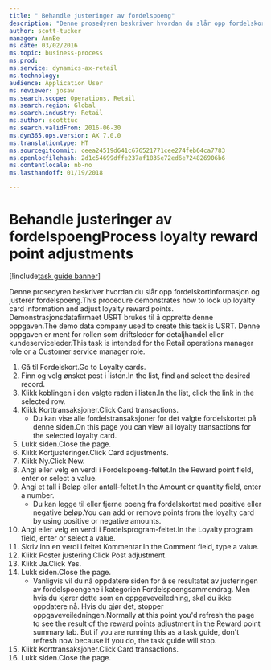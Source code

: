 ```yaml
--- 
title: " Behandle justeringer av fordelspoeng"
description: "Denne prosedyren beskriver hvordan du slår opp fordelskortinformasjon og justerer fordelspoeng."
author: scott-tucker
manager: AnnBe
ms.date: 03/02/2016
ms.topic: business-process
ms.prod: 
ms.service: dynamics-ax-retail
ms.technology: 
audience: Application User
ms.reviewer: josaw
ms.search.scope: Operations, Retail
ms.search.region: Global
ms.search.industry: Retail
ms.author: scotttuc
ms.search.validFrom: 2016-06-30
ms.dyn365.ops.version: AX 7.0.0
ms.translationtype: HT
ms.sourcegitcommit: ceea24519d641c676521771cee274feb64ca7783
ms.openlocfilehash: 2d1c54699dffe237af1835e72ed6e724826906b6
ms.contentlocale: nb-no
ms.lasthandoff: 01/19/2018

---
```

# <a name="process-loyalty-reward-point-adjustments"></a><span data-ttu-id="9375b-103"> Behandle justeringer av fordelspoeng</span><span class="sxs-lookup"><span data-stu-id="9375b-103">Process loyalty reward point adjustments</span></span>

[!include[task guide banner](../includes/task-guide-banner.md)]

<span data-ttu-id="9375b-104">Denne prosedyren beskriver hvordan du slår opp fordelskortinformasjon og justerer fordelspoeng.</span><span class="sxs-lookup"><span data-stu-id="9375b-104">This procedure demonstrates how to look up loyalty card information and adjust loyalty reward points.</span></span> <span data-ttu-id="9375b-105">Demonstrasjonsdatafirmaet USRT brukes til å opprette denne oppgaven.</span><span class="sxs-lookup"><span data-stu-id="9375b-105">The demo data company used to create this task is USRT.</span></span> <span data-ttu-id="9375b-106">Denne oppgaven er ment for rollen som driftsleder for detaljhandel eller kundeserviceleder.</span><span class="sxs-lookup"><span data-stu-id="9375b-106">This task is intended for the Retail operations manager role or a Customer service manager role.</span></span>

1. <span data-ttu-id="9375b-107">Gå til Fordelskort.</span><span class="sxs-lookup"><span data-stu-id="9375b-107">Go to Loyalty cards.</span></span>
2. <span data-ttu-id="9375b-108">Finn og velg ønsket post i listen.</span><span class="sxs-lookup"><span data-stu-id="9375b-108">In the list, find and select the desired record.</span></span>
3. <span data-ttu-id="9375b-109">Klikk koblingen i den valgte raden i listen.</span><span class="sxs-lookup"><span data-stu-id="9375b-109">In the list, click the link in the selected row.</span></span>
4. <span data-ttu-id="9375b-110">Klikk Korttransaksjoner.</span><span class="sxs-lookup"><span data-stu-id="9375b-110">Click Card transactions.</span></span>
    * <span data-ttu-id="9375b-111">Du kan vise alle fordelstransaksjoner for det valgte fordelskortet på denne siden.</span><span class="sxs-lookup"><span data-stu-id="9375b-111">On this page you can view all loyalty transactions for the selected loyalty card.</span></span>  
5. <span data-ttu-id="9375b-112">Lukk siden.</span><span class="sxs-lookup"><span data-stu-id="9375b-112">Close the page.</span></span>
6. <span data-ttu-id="9375b-113">Klikk Kortjusteringer.</span><span class="sxs-lookup"><span data-stu-id="9375b-113">Click Card adjustments.</span></span>
7. <span data-ttu-id="9375b-114">Klikk Ny.</span><span class="sxs-lookup"><span data-stu-id="9375b-114">Click New.</span></span>
8. <span data-ttu-id="9375b-115">Angi eller velg en verdi i Fordelspoeng-feltet.</span><span class="sxs-lookup"><span data-stu-id="9375b-115">In the Reward point field, enter or select a value.</span></span>
9. <span data-ttu-id="9375b-116">Angi et tall i Beløp eller antall-feltet.</span><span class="sxs-lookup"><span data-stu-id="9375b-116">In the Amount or quantity field, enter a number.</span></span>
    * <span data-ttu-id="9375b-117">Du kan legge til eller fjerne poeng fra fordelskortet med positive eller negative beløp.</span><span class="sxs-lookup"><span data-stu-id="9375b-117">You can add or remove points from the loyalty card by using positive or negative amounts.</span></span>  
10. <span data-ttu-id="9375b-118">Angi eller velg en verdi i Fordelsprogram-feltet.</span><span class="sxs-lookup"><span data-stu-id="9375b-118">In the Loyalty program field, enter or select a value.</span></span>
11. <span data-ttu-id="9375b-119">Skriv inn en verdi i feltet Kommentar.</span><span class="sxs-lookup"><span data-stu-id="9375b-119">In the Comment field, type a value.</span></span>
12. <span data-ttu-id="9375b-120">Klikk Poster justering.</span><span class="sxs-lookup"><span data-stu-id="9375b-120">Click Post adjustment.</span></span>
13. <span data-ttu-id="9375b-121">Klikk Ja.</span><span class="sxs-lookup"><span data-stu-id="9375b-121">Click Yes.</span></span>
14. <span data-ttu-id="9375b-122">Lukk siden.</span><span class="sxs-lookup"><span data-stu-id="9375b-122">Close the page.</span></span>
    * <span data-ttu-id="9375b-123">Vanligvis vil du nå oppdatere siden for å se resultatet av justeringen av fordelspoengene i kategorien Fordelspoengsammendrag. Men hvis du kjører dette som en oppgaveveiledning, skal du ikke oppdatere nå. Hvis du gjør det, stopper oppgaveveiledningen.</span><span class="sxs-lookup"><span data-stu-id="9375b-123">Normally at this point you'd refresh the page to see the result of the reward points adjustment in the Reward point summary tab. But if you are running this as a task guide, don't refresh now because if you do, the task guide will stop.</span></span>  
15. <span data-ttu-id="9375b-124">Klikk Korttransaksjoner.</span><span class="sxs-lookup"><span data-stu-id="9375b-124">Click Card transactions.</span></span>
16. <span data-ttu-id="9375b-125">Lukk siden.</span><span class="sxs-lookup"><span data-stu-id="9375b-125">Close the page.</span></span>


